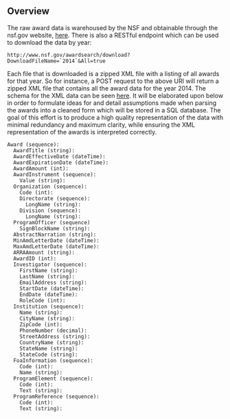 ## Overview

The raw award data is warehoused by the NSF and obtainable through the nsf.gov website,
[here](http://www.nsf.gov/awardsearch/download.jsp). There is also a RESTful endpoint which
can be used to download the data by year:

    http://www.nsf.gov/awardsearch/download?DownloadFileName=`2014`&All=true
  
Each file that is downloaded is a zipped XML file with a listing of all awards for that year.
So for instance, a POST request to the above URI will return a zipped XML file that contains
all the award data for the year 2014. The schema for the XML data can be seen
[here](http://www.nsf.gov/awardsearch/resources/Award.xsd). It will be elaborated upon below
in order to formulate ideas for and detail assumptions made when parsing the awards into a
cleaned form which will be stored in a SQL database. The goal of this effort is to produce a
high quality representation of the data with minimal redundancy and maximum clarity, while
ensuring the XML representation of the awards is interpreted correctly.


    Award (sequence):
      AwardTitle (string):
      AwardEffectiveDate (dateTime):
      AwardExpirationDate (dateTime):
      AwardAmount (int):
      AwardInstrument (sequence):
        Value (string):
      Organization (sequence):
        Code (int):
        Directorate (sequence):
          LongName (string):
        Division (sequence):
          LongName (string):
      ProgramOfficer (sequence)
        SignBlockName (string):
      AbstractNarration (string):
      MinAmdLetterDate (dateTime):
      MaxAmdLetterDate (dateTime):
      ARRAAmount (string):
      AwardID (int):
      Investigator (sequence):
        FirstName (string):
        LastName (string):
        EmailAddress (string):
        StartDate (dateTime):
        EndDate (dateTime):
        RoleCode (int):
      Institution (sequence):
        Name (string):
        CityName (string):
        ZipCode (int):
        PhoneNumber (decimal):
        StreetAddress (string):
        CountryName (string):
        StateName (string):
        StateCode (string):
      FoaInformation (sequence):
        Code (int):
        Name (string):
      ProgramElement (sequence):
        Code (int):
        Text (string):
      ProgramReference (sequence):
        Code (int):
        Text (string):
